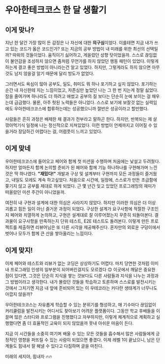 # 우아한테크코스 한 달 생활기

## 이게 맞나?
지난 한 달간 가장 많이 든 감정은 나 자신에 대한 **의구심**이었다. 이를테면 지금 내가 쓰고 있는 코드가 옳은 코드인가? 또는 지금의 공부 방법이 내 미래를 위한 최선의 선택일까? 따위의 것들이었다.
움직이기 싫어하고, 게을렀던 성향 탓이었을까. 스스로 끊임없이 불안감을 조성하지 않으면 좀처럼 무언가를 하지 않았던 행동 패턴이 있었다.
이렇게 하는게 결코 좋은 방법이 아니라는건 알고 있었다. 하지만, 그렇게라도 하지 않으면 아무것도 남지 않을걸 알기 때문에 달리 방도가 없었다.

그러면서도 욕심이 많아 공부도, 일도, 취미도 뭐 하나 포기하고 싶지 않았다. 포기하는 순간 내 자신한테 지는 느낌이었고, 자존심만 높았던 나는 그 한 번 지는게 정말 싫었다.
잠을 줄여가며 하나라도 더 하려고 애썼고 공부의 질 보다는 단순히 눈에 보이는 걸 채우는데 급급했다. 물론, 아주 헛된 노력들은 아니었다.
스스로 보기에 보잘것 없는 실력임에도 우아한테크코스에 합류하는데는 성공했으니까 절반은 성공이라고 할만했다.

사람들은 흔히 과정은 배제한 채 결과가 전부라고 말하곤 한다. 하지만, 반복되는 제 살 깎아먹기식 일정에 나는 정신적으로 지쳐있었다.
이런 방법이 언제까지고 이어질 수 있을거라 장담하긴 어렵다는 걸, 어렴풋이 느끼고 있었다.


## 이게 맞네
우아한테크코스에 들어오고 페어와 함께 첫 미션을 수행하며 처음에는 낯설고 두려웠다. 하지만 얼마든지 함께 논의할 준비가 된 페어와 함께 기능 하나하나를 구현해가며 느낀 것은 딱 하나였다.
**"재밌다!"** 개발과 구상 및 설계부터 구현까지 모든 과정들이 즐거웠고, 내일도 모레도 계속 하고싶었다. 처음으로 시간에, 일정에, 스스로가 만든 조급함에 쫒기지 않고 공부를 제대로 하게 되었다.
근 몇 년간 잊고 있었던 프로그래밍의 재미가 떠올랐던 미션 주간이 아니었을까.

여전히 내 구현과 설계에 대한 의심은 사라지지 않았다. 하지만 이러한 의심은 더 이상 괴롭고 힘든 일이 아닌 즐거운 과정이 되었다.
구상한 설계가 요구사항에 적절한 구조인지 페어와 치열하게 논의하고, 구현은 설계대로 잘 이루어졌는지 꾸준히 되돌아본다.
결과물이 요구사항을 만족하는지 단위 테스트, E2E 테스트도 돌려본다. 이렇게 만든 프로젝트를 제출하면 리뷰어님은 또 다른 시각을 제공해주신다.
혼자만의 외로운 구덩이에서 벗어나 모두가 함께 큰 산을 쌓아올리는 느낌이다.


## 이게 맞지!

이제 페어와 테스트와 리뷰가 없는 코딩은 상상하기도 어렵다. 마치 당연한 것처럼 이미 내 프로그래밍 인생의 일부분이 되어버린걸지도 모르겠다 😊
이곳에서 깨달은 중요한 점이 있다면, 그것은 단순히 지식을 쌓는 것보다도 다른 사람들과 지식을 나누는 과정과 그 방법이라고 생각한다. 
내가 몰랐던 것들을 학습하고 토론하며 스스로를 발전시키는 것에서 그치기엔 지금 내 앞에 준비되어 있는 이 우테코라는 커다란 생태계가 너무나도 아깝지 않을까?

우아한테크코스는 자유롭게 학습할 수 있는 분위기를 형성하고, 매 기수마다 끊임없이 커리큘럼을 발전시키는 어디서도 찾아보기 어려운 플랫폼이다.
그동안 학교 후배들을 이끌며 많은 스터디와 프로그램을 진행했다고 자부하지만, 이렇게 체계적으로 계획하고 실행했다면 좀 더 효율적인 교육이 되지 않았을까 못내 아쉬운 마음이 든다.

지금 이 시간들을 소중히 여기며 배울 수 있는 모든 것들을 흡수해서 많은 사람들에게 긍정적인 영향을 퍼뜨릴 수 있는 사람이 되었으면 좋겠다.
이제 레벨 1이 끝났으니, 남은 단계들도 힘내서 잘 해낼 수 있다고 다짐하며 글을 마친다.


미래의 세지야, 힘내자 🔥🔥
